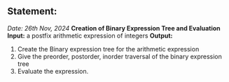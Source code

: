 ## Statement:

_Date: 26th Nov, 2024_
**Creation of Binary Expression Tree and Evaluation**
**Input:** a postfix arithmetic expression of integers
**Output:**

1. Create the Binary expression tree for the arithmetic expression
2. Give the preorder, postorder, inorder traversal of the binary expression tree
3. Evaluate the expression.
